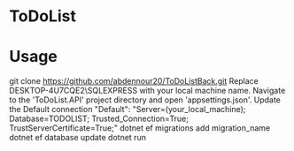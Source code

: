 # ToDoList
# Usage
git clone https://github.com/abdennour20/ToDoListBack.git
Replace DESKTOP-4U7CQE2\\SQLEXPRESS with your local machine name. Navigate to the 'ToDoList.API' project directory and open 'appsettings.json'. Update the Default connection 
"Default": "Server=(your_local_machine); Database=TODOLIST; Trusted_Connection=True; TrustServerCertificate=True;"
dotnet ef migrations add migration_name
dotnet ef database update 
dotnet run 


  
  

